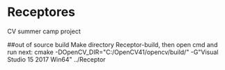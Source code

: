 # Receptores
CV summer camp project

##out of source build
Make directory  Receptor-build, then open  cmd and run next:
cmake -DOpenCV_DIR="C:/OpenCV41/opencv/build/" -G"Visual Studio 15 2017 Win64" ../Receptor
